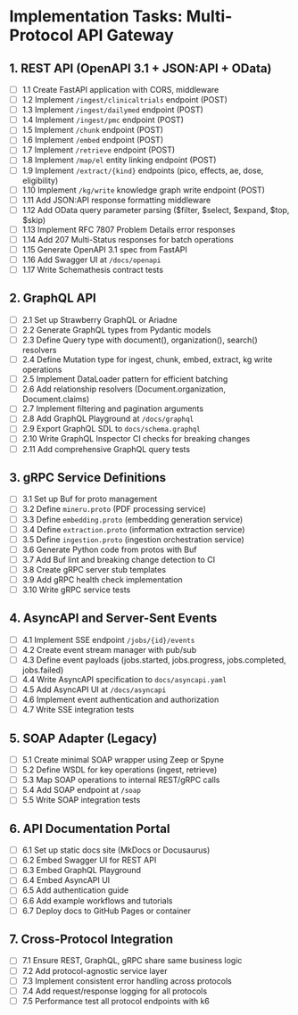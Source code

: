 # Implementation Tasks: Multi-Protocol API Gateway

## 1. REST API (OpenAPI 3.1 + JSON:API + OData)

- [ ] 1.1 Create FastAPI application with CORS, middleware
- [ ] 1.2 Implement `/ingest/clinicaltrials` endpoint (POST)
- [ ] 1.3 Implement `/ingest/dailymed` endpoint (POST)
- [ ] 1.4 Implement `/ingest/pmc` endpoint (POST)
- [ ] 1.5 Implement `/chunk` endpoint (POST)
- [ ] 1.6 Implement `/embed` endpoint (POST)
- [ ] 1.7 Implement `/retrieve` endpoint (POST)
- [ ] 1.8 Implement `/map/el` entity linking endpoint (POST)
- [ ] 1.9 Implement `/extract/{kind}` endpoints (pico, effects, ae, dose, eligibility)
- [ ] 1.10 Implement `/kg/write` knowledge graph write endpoint (POST)
- [ ] 1.11 Add JSON:API response formatting middleware
- [ ] 1.12 Add OData query parameter parsing ($filter, $select, $expand, $top, $skip)
- [ ] 1.13 Implement RFC 7807 Problem Details error responses
- [ ] 1.14 Add 207 Multi-Status responses for batch operations
- [ ] 1.15 Generate OpenAPI 3.1 spec from FastAPI
- [ ] 1.16 Add Swagger UI at `/docs/openapi`
- [ ] 1.17 Write Schemathesis contract tests

## 2. GraphQL API

- [ ] 2.1 Set up Strawberry GraphQL or Ariadne
- [ ] 2.2 Generate GraphQL types from Pydantic models
- [ ] 2.3 Define Query type with document(), organization(), search() resolvers
- [ ] 2.4 Define Mutation type for ingest, chunk, embed, extract, kg write operations
- [ ] 2.5 Implement DataLoader pattern for efficient batching
- [ ] 2.6 Add relationship resolvers (Document.organization, Document.claims)
- [ ] 2.7 Implement filtering and pagination arguments
- [ ] 2.8 Add GraphQL Playground at `/docs/graphql`
- [ ] 2.9 Export GraphQL SDL to `docs/schema.graphql`
- [ ] 2.10 Write GraphQL Inspector CI checks for breaking changes
- [ ] 2.11 Add comprehensive GraphQL query tests

## 3. gRPC Service Definitions

- [ ] 3.1 Set up Buf for proto management
- [ ] 3.2 Define `mineru.proto` (PDF processing service)
- [ ] 3.3 Define `embedding.proto` (embedding generation service)
- [ ] 3.4 Define `extraction.proto` (information extraction service)
- [ ] 3.5 Define `ingestion.proto` (ingestion orchestration service)
- [ ] 3.6 Generate Python code from protos with Buf
- [ ] 3.7 Add Buf lint and breaking change detection to CI
- [ ] 3.8 Create gRPC server stub templates
- [ ] 3.9 Add gRPC health check implementation
- [ ] 3.10 Write gRPC service tests

## 4. AsyncAPI and Server-Sent Events

- [ ] 4.1 Implement SSE endpoint `/jobs/{id}/events`
- [ ] 4.2 Create event stream manager with pub/sub
- [ ] 4.3 Define event payloads (jobs.started, jobs.progress, jobs.completed, jobs.failed)
- [ ] 4.4 Write AsyncAPI specification to `docs/asyncapi.yaml`
- [ ] 4.5 Add AsyncAPI UI at `/docs/asyncapi`
- [ ] 4.6 Implement event authentication and authorization
- [ ] 4.7 Write SSE integration tests

## 5. SOAP Adapter (Legacy)

- [ ] 5.1 Create minimal SOAP wrapper using Zeep or Spyne
- [ ] 5.2 Define WSDL for key operations (ingest, retrieve)
- [ ] 5.3 Map SOAP operations to internal REST/gRPC calls
- [ ] 5.4 Add SOAP endpoint at `/soap`
- [ ] 5.5 Write SOAP integration tests

## 6. API Documentation Portal

- [ ] 6.1 Set up static docs site (MkDocs or Docusaurus)
- [ ] 6.2 Embed Swagger UI for REST API
- [ ] 6.3 Embed GraphQL Playground
- [ ] 6.4 Embed AsyncAPI UI
- [ ] 6.5 Add authentication guide
- [ ] 6.6 Add example workflows and tutorials
- [ ] 6.7 Deploy docs to GitHub Pages or container

## 7. Cross-Protocol Integration

- [ ] 7.1 Ensure REST, GraphQL, gRPC share same business logic
- [ ] 7.2 Add protocol-agnostic service layer
- [ ] 7.3 Implement consistent error handling across protocols
- [ ] 7.4 Add request/response logging for all protocols
- [ ] 7.5 Performance test all protocol endpoints with k6
